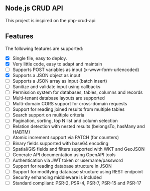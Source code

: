 ## Node.js CRUD API

This project is inspired on the php-crud-api

## Features

The following features are supported:

* [X] Single file, easy to deploy.
* [X] Very little code, easy to adapt and maintain
* [ ] Supports POST variables as input (x-www-form-urlencoded)
* [X] Supports a JSON object as input
* [ ] Supports a JSON array as input (batch insert)
* [ ] Sanitize and validate input using callbacks
* [ ] Permission system for databases, tables, columns and records
* [ ] Multi-tenant database layouts are supported
* [ ] Multi-domain CORS support for cross-domain requests
* [ ] Support for reading joined results from multiple tables
* [ ] Search support on multiple criteria
* [ ] Pagination, sorting, top N list and column selection
* [ ] Relation detection with nested results (belongsTo, hasMany and HABTM)
* [ ] Atomic increment support via PATCH (for counters)
* [ ] Binary fields supported with base64 encoding
* [ ] Spatial/GIS fields and filters supported with WKT and GeoJSON
* [ ] Generate API documentation using OpenAPI tools
* [ ] Authentication via JWT token or username/password
* [ ] Support for reading database structure in JSON
* [ ] Support for modifying database structure using REST endpoint
* [ ] Security enhancing middleware is included
* [ ] Standard compliant: PSR-2, PSR-4, PSR-7, PSR-15 and PSR-17